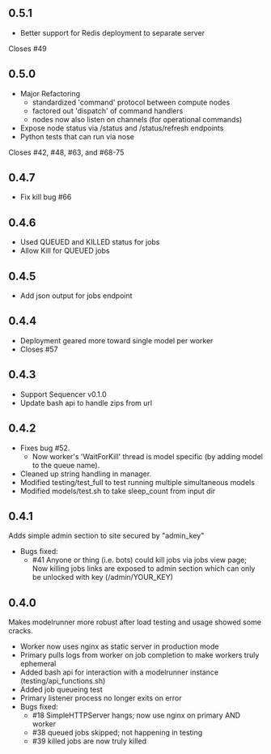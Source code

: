 ## 0.5.1

- Better support for Redis deployment to separate server

Closes #49

## 0.5.0

- Major Refactoring
  - standardized 'command' protocol between compute nodes
  - factored out 'dispatch' of command handlers
  - nodes now also listen on channels (for operational commands)
- Expose node status via /status and /status/refresh endpoints
- Python tests that can run via nose

Closes #42, #48, #63, and #68-75

## 0.4.7

- Fix kill bug #66

## 0.4.6

- Used QUEUED and KILLED status for jobs
- Allow Kill for QUEUED jobs

## 0.4.5

- Add json output for jobs endpoint

## 0.4.4

- Deployment geared more toward single model per worker
- Closes #57

## 0.4.3

- Support Sequencer v0.1.0
- Update bash api to handle zips from url

## 0.4.2

- Fixes bug #52.  
  - Now worker's 'WaitForKill' thread is model specific (by adding model to the queue name).
- Cleaned up string handling in manager.
- Modified testing/test_full to test running multiple simultaneous models
- Modified models/test.sh to take sleep_count from input dir

## 0.4.1

Adds simple admin section to site secured by "admin_key"

- Bugs fixed: 
    - #41 Anyone or thing (i.e. bots) could kill jobs via jobs view page;  Now killing jobs links are exposed to admin section which can only be unlocked with key (/admin/YOUR_KEY)

## 0.4.0

Makes modelrunner more robust after load testing and usage showed some cracks.

- Worker now uses nginx as static server in production mode
- Primary pulls logs from worker on job completion to make workers truly ephemeral
- Added bash api for interaction with a modelrunner instance (testing/api_functions.sh)
- Added job queueing test
- Primary listener process no longer exits on error
- Bugs fixed:
    - #18 SimpleHTTPServer hangs; now use nginx on primary AND worker
    - #38 queued jobs skipped; not happening in testing
    - #39 killed jobs are now truly killed
